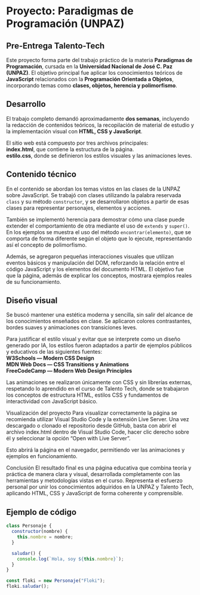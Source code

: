 # Proyecto: Paradigmas de Programación (UNPAZ)  
## Pre-Entrega Talento-Tech

Este proyecto forma parte del trabajo práctico de la materia **Paradigmas de Programación**, cursada en la **Universidad Nacional de José C. Paz (UNPAZ)**. El objetivo principal fue aplicar los conocimientos teóricos de **JavaScript** relacionados con la **Programación Orientada a Objetos**, incorporando temas como **clases, objetos, herencia y polimorfismo**.


## Desarrollo

El trabajo completo demandó aproximadamente **dos semanas**, incluyendo la redacción de contenidos teóricos, la recopilación de material de estudio y la implementación visual con **HTML, CSS y JavaScript**.

El sitio web está compuesto por tres archivos principales:  
**index.html**, que contiene la estructura de la página.  
**estilo.css**, donde se definieron los estilos visuales y las animaciones leves.  

## Contenido técnico

En el contenido se abordan los temas vistos en las clases de la UNPAZ sobre JavaScript. Se trabajó con clases utilizando la palabra reservada `class` y su método `constructor`, y se desarrollaron objetos a partir de esas clases para representar personajes, elementos y acciones.

También se implementó herencia para demostrar cómo una clase puede extender el comportamiento de otra mediante el uso de `extends` y `super()`. En los ejemplos se muestra el uso del método `encontrar(elemento)`, que se comporta de forma diferente según el objeto que lo ejecute, representando así el concepto de polimorfismo.

Además, se agregaron pequeñas interacciones visuales que utilizan eventos básicos y manipulación del DOM, reforzando la relación entre el código JavaScript y los elementos del documento HTML. El objetivo fue que la página, además de explicar los conceptos, mostrara ejemplos reales de su funcionamiento.


## Diseño visual

Se buscó mantener una estética moderna y sencilla, sin salir del alcance de los conocimientos enseñados en clase. Se aplicaron colores contrastantes, bordes suaves y animaciones con transiciones leves.

Para justificar el estilo visual y evitar que se interprete como un diseño generado por IA, los estilos fueron adaptados a partir de ejemplos públicos y educativos de las siguientes fuentes:  
**W3Schools — Modern CSS Design**  
**MDN Web Docs — CSS Transitions y Animations**  
**FreeCodeCamp — Modern Web Design Principles**

Las animaciones se realizaron únicamente con CSS y sin librerías externas, respetando lo aprendido en el curso de Talento Tech, donde se trabajaron los conceptos de estructura HTML, estilos CSS y fundamentos de interactividad con JavaScript básico.



Visualización del proyecto
Para visualizar correctamente la página se recomienda utilizar Visual Studio Code y la extensión Live Server. Una vez descargado o clonado el repositorio desde GitHub, basta con abrir el archivo index.html dentro de Visual Studio Code, hacer clic derecho sobre él y seleccionar la opción “Open with Live Server”.

Esto abrirá la página en el navegador, permitiendo ver las animaciones y ejemplos en funcionamiento.

Conclusión
El resultado final es una página educativa que combina teoría y práctica de manera clara y visual, desarrollada completamente con las herramientas y metodologías vistas en el curso. Representa el esfuerzo personal por unir los conocimientos adquiridos en la UNPAZ y Talento Tech, aplicando HTML, CSS y JavaScript de forma coherente y comprensible.



## Ejemplo de código


```javascript
class Personaje {
  constructor(nombre) {
    this.nombre = nombre;
  }

  saludar() {
    console.log(`Hola, soy ${this.nombre}`);
  }
}

const floki = new Personaje("Floki");
floki.saludar(); 
